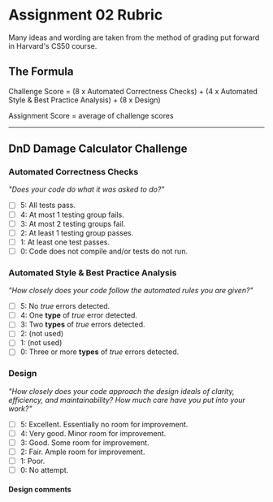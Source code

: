 # Assignment 02 Rubric

Many ideas and wording are taken from the method of grading put forward in Harvard's CS50 course.

## The Formula

Challenge Score = (8 x Automated Correctness Checks) + (4 x Automated Style & Best Practice Analysis) + (8 x Design)

Assignment Score = average of challenge scores

---

## DnD Damage Calculator Challenge

### Automated Correctness Checks

_"Does your code do what it was asked to do?"_

- [ ] 5: All tests pass.
- [ ] 4: At most 1 testing group fails.
- [ ] 3: At most 2 testing groups fail.
- [ ] 2: At least 1 testing group passes.
- [ ] 1: At least one test passes.
- [ ] 0: Code does not compile and/or tests do not run.

### Automated Style & Best Practice Analysis

_"How closely does your code follow the automated rules you are given?"_

- [ ] 5: No _true_ errors detected.
- [ ] 4: One **type** of _true_ error detected.
- [ ] 3: Two **types** of _true_ errors detected.
- [ ] 2: (not used)
- [ ] 1: (not used)
- [ ] 0: Three or more **types** of _true_ errors detected.

### Design

_"How closely does your code approach the design ideals of clarity, efficiency, and maintainability? How much care have you put into your work?"_

- [ ] 5: Excellent. Essentially no room for improvement.
- [ ] 4: Very good. Minor room for improvement.
- [ ] 3: Good. Some room for improvement.
- [ ] 2: Fair. Ample room for improvement.
- [ ] 1: Poor.
- [ ] 0: No attempt.

#### Design comments
